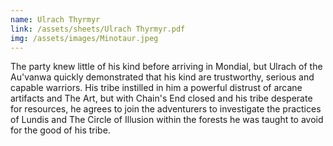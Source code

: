 ```yaml
---
name: Ulrach Thyrmyr
link: /assets/sheets/Ulrach Thyrmyr.pdf
img: /assets/images/Minotaur.jpeg
---
```

The party knew little of his kind before arriving in Mondial, but Ulrach of the Au'vanwa quickly demonstrated that his kind are trustworthy, serious and capable warriors. His tribe instilled in him a powerful distrust of arcane artifacts and The Art, but with Chain's End closed and his tribe desperate for resources, he agrees to join the adventurers to investigate the practices of Lundis and The Circle of Illusion within the forests he was taught to avoid for the good of his tribe.
